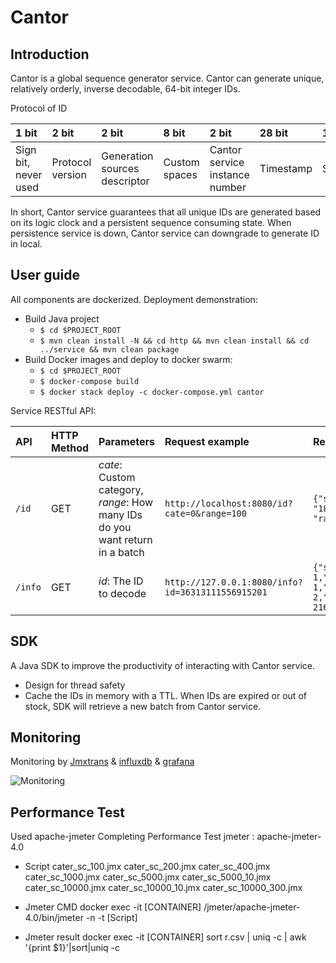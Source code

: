 Cantor
===

## Introduction
Cantor is a global sequence generator service. 
Cantor can generate unique, relatively orderly, inverse decodable, 64-bit integer IDs.

Protocol of ID

| 1 bit | 2 bit | 2 bit | 8 bit | 2 bit | 28 bit | 17 bit |
|:----  |:----  |:----  |:----  |:----  |:------ |:------ |
| Sign bit, never used | Protocol version | Generation sources descriptor | Custom spaces | Cantor service instance number | Timestamp | Sequence |

In short, Cantor service guarantees that all unique IDs are generated based on its logic clock and a persistent sequence consuming state.
When persistence service is down, Cantor service can downgrade to generate ID in local. 
 
## User guide

All components are dockerized. Deployment demonstration:
- Build Java project
  - `$ cd $PROJECT_ROOT`
  - `$ mvn clean install -N && cd http && mvn clean install && cd ../service && mvn clean package` 
- Build Docker images and deploy to docker swarm:
  - `$ cd $PROJECT_ROOT`
  - `$ docker-compose build`
  - `$ docker stack deploy -c docker-compose.yml cantor`
  
Service RESTful API:

| API | HTTP Method | Parameters | Request example | Return |
|:--- |:----------- |:---------- |:--------------- |:------ |
| `/id` | GET | *cate*: Custom category, *range*: How many IDs do you want return in a batch | `http://localhost:8080/id?cate=0&range=100` | `{"start": "18446744073709551616", "range":"100"}` |
| `/info` | GET | *id*: The ID to decode | `http://127.0.0.1:8080/info?id=36313111556915201` | `{"sequence": 1,"descriptor": 1,"category": 2,"timestamp": 21664133}` |

## SDK

A Java SDK to improve the productivity of interacting with Cantor service.
- Design for thread safety
- Cache the IDs in memory with a TTL. When IDs are expired or out of stock, SDK will retrieve a new batch from Cantor service.

## Monitoring
Monitoring by [Jmxtrans](https://github.com/jmxtrans/jmxtrans) & [influxdb](https://github.com/influxdata/influxdb) & [grafana](https://github.com/grafana/grafana)

![Monitoring](https://raw.githubusercontent.com/git-hacker/cantor/master/images/monitoring.png)



## Performance Test
  Used apache-jmeter Completing Performance Test
  jmeter : apache-jmeter-4.0
  
- Script
   cater_sc_100.jmx
   cater_sc_200.jmx
   cater_sc_400.jmx
   cater_sc_1000.jmx
   cater_sc_5000.jmx
   cater_sc_5000_10.jmx
   cater_sc_10000.jmx
   cater_sc_10000_10.jmx
   cater_sc_10000_300.jmx
  
- Jmeter CMD
   docker exec -it  [CONTAINER] /jmeter/apache-jmeter-4.0/bin/jmeter -n -t [Script]

- Jmeter result
  docker exec -it  [CONTAINER]  sort r.csv | uniq -c | awk '{print $1}'|sort|uniq -c
